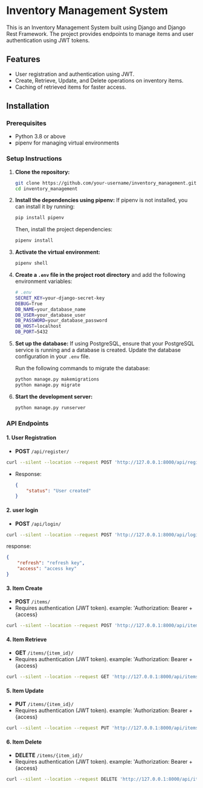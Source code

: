 
# Inventory Management System

This is an Inventory Management System built using Django and Django Rest Framework. The project provides endpoints to manage items and user authentication using JWT tokens.

## Features

- User registration and authentication using JWT.
- Create, Retrieve, Update, and Delete operations on inventory items.
- Caching of retrieved items for faster access.

## Installation

### Prerequisites
- Python 3.8 or above
- pipenv for managing virtual environments

### Setup Instructions

1. **Clone the repository:**
   ```bash
   git clone https://github.com/your-username/inventory_management.git
   cd inventory_management
   ```

2. **Install the dependencies using pipenv:**
   If pipenv is not installed, you can install it by running:
   ```bash
   pip install pipenv
   ```

   Then, install the project dependencies:
   ```bash
   pipenv install
   ```

3. **Activate the virtual environment:**
   ```bash
   pipenv shell
   ```

4. **Create a `.env` file in the project root directory** and add the following environment variables:

   ```bash
   # .env
   SECRET_KEY=your-django-secret-key
   DEBUG=True
   DB_NAME=your_database_name
   DB_USER=your_database_user
   DB_PASSWORD=your_database_password
   DB_HOST=localhost
   DB_PORT=5432
   ```

5. **Set up the database:**
   If using PostgreSQL, ensure that your PostgreSQL service is running and a database is created. Update the database configuration in your `.env` file.

   Run the following commands to migrate the database:

   ```bash
   python manage.py makemigrations
   python manage.py migrate
   ```


6. **Start the development server:**
   ```bash
   python manage.py runserver
   ```

### API Endpoints

#### 1. User Registration
- **POST** `/api/register/`
```bash
curl --silent --location --request POST 'http://127.0.0.1:8000/api/register/' --header 'Content-Type: application/json' --data '{"username":"name","password":"password"}'
  ```
- Response: 
  ```json
  {
      "status": "User created"
  }
  ```

#### 2. user login 
- **POST** `/api/login/`
```bash
curl --silent --location --request POST 'http://127.0.0.1:8000/api/login/' --header 'Content-Type: application/json' --data '{"username":"name","password":"password"}'
```

response:
```json
{
    "refresh": "refresh key",
    "access": "access key"
}
```


#### 3. Item Create
- **POST** `/items/`
- Requires authentication (JWT token).    example: 'Authorization: Bearer +{access}
```bash
curl --silent --location --request POST 'http://127.0.0.1:8000/api/items/' --header 'Authorization: Bearer eyJhbGciOiJIUzI1NiIsInR5cCI6IkpXVCJ9.eyJ0b2tlbl90eXBlIjoiYWNjZXNzIiwiZXhwIjoxNzI3NDI2NjE1LCJpYXQiOjE3Mjc0MjMwMTUsImp0aSI6IjFhZDA0Yjk5NDllNDRjNTRhMmMzZDczNDkzYzZlYTAwIiwidXNlcl9pZCI6MX0.BxjhT9LPQkEGfmn08-6hMCrb7b-ZlZJ6bCQOMrgpxOg' --header 'Content-Type: application/json' --data '{"name":"bat","price":"160"}'
```

#### 4. Item Retrieve
- **GET** `/items/{item_id}/`
- Requires authentication (JWT token).   example: 'Authorization: Bearer +{access}

```bash
curl --silent --location --request GET 'http://127.0.0.1:8000/api/items/1' --header 'Authorization: Bearer eyJhbGciOiJIUzI1NiIsInR5cCI6IkpXVCJ9.eyJ0b2tlbl90eXBlIjoiYWNjZXNzIiwiZXhwIjoxNzI3NDI2NjE1LCJpYXQiOjE3Mjc0MjMwMTUsImp0aSI6IjFhZDA0Yjk5NDllNDRjNTRhMmMzZDczNDkzYzZlYTAwIiwidXNlcl9pZCI6MX0.BxjhT9LPQkEGfmn08-6hMCrb7b-ZlZJ6bCQOMrgpxOg' --header 'Content-Type: application/json'
```

#### 5. Item Update
- **PUT** `/items/{item_id}/`
- Requires authentication (JWT token).   example: 'Authorization: Bearer +{access}
```bash
curl --silent --location --request PUT 'http://127.0.0.1:8000/api/items/1/' --header 'Authorization: Bearer eyJhbGciOiJIUzI1NiIsInR5cCI6IkpXVCJ9.eyJ0b2tlbl90eXBlIjoiYWNjZXNzIiwiZXhwIjoxNzI3NDI2NjE1LCJpYXQiOjE3Mjc0MjMwMTUsImp0aSI6IjFhZDA0Yjk5NDllNDRjNTRhMmMzZDczNDkzYzZlYTAwIiwidXNlcl9pZCI6MX0.BxjhT9LPQkEGfmn08-6hMCrb7b-ZlZJ6bCQOMrgpxOg' --header 'Content-Type: application/json' --data '{"name":"bat","price":"120"}'
  ```

#### 6. Item Delete
- **DELETE** `/items/{item_id}/`
- Requires authentication (JWT token).   example: 'Authorization: Bearer +{access}

```bash
curl --silent --location --request DELETE 'http://127.0.0.1:8000/api/items/1/' --header 'Authorization: Bearer eyJhbGciOiJIUzI1NiIsInR5cCI6IkpXVCJ9.eyJ0b2tlbl90eXBlIjoiYWNjZXNzIiwiZXhwIjoxNzI3NDI2NjE1LCJpYXQiOjE3Mjc0MjMwMTUsImp0aSI6IjFhZDA0Yjk5NDllNDRjNTRhMmMzZDczNDkzYzZlYTAwIiwidXNlcl9pZCI6MX0.BxjhT9LPQkEGfmn08-6hMCrb7b-ZlZJ6bCQOMrgpxOg' --header 'Content-Type: application/json'
```

